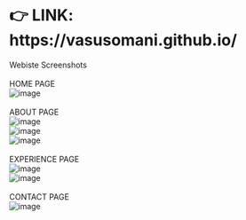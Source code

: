 <h1>👉 LINK: https://vasusomani.github.io/</h1>

Webiste Screenshots
<br>
<br>
HOME PAGE
<br>
![image](https://github.com/vasusomani/Portfolio/assets/114124878/3eb6cb32-64d5-4807-98e5-927cef2d4b7c)
<br>
<br>
ABOUT PAGE
<br>
![image](https://github.com/vasusomani/Portfolio/assets/114124878/ab43521e-4cbe-4939-8dad-c127e4e48b3d)
<br>
![image](https://github.com/vasusomani/Portfolio/assets/114124878/2a1bd2c7-2c39-4600-9ebb-2f9ea84ba530)
<br>
![image](https://github.com/vasusomani/Portfolio/assets/114124878/2efe79a9-7107-4373-b910-2ac85a37dea0)
<br>
<br>
EXPERIENCE PAGE
<br>
![image](https://github.com/vasusomani/Portfolio/assets/114124878/2c86fbce-5de0-4aed-97ac-ae499fc5205e)
<br>
![image](https://github.com/vasusomani/Portfolio/assets/114124878/b5f3b253-c1e5-43c9-a97d-1e3502b34d82)
<br>
<br>
CONTACT PAGE
<br>
![image](https://github.com/vasusomani/Portfolio/assets/114124878/980f8585-366b-4f59-9934-36021e1af028)






